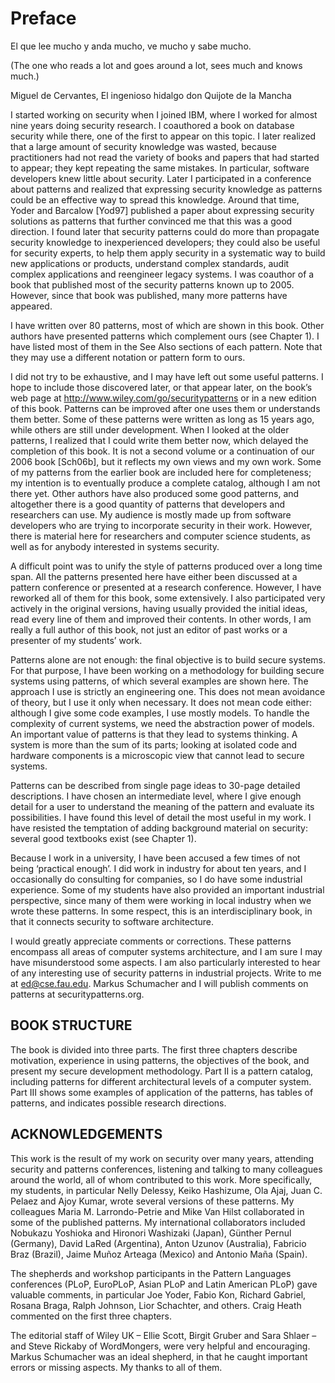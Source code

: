 # Preface

El que lee mucho y anda mucho, ve mucho y sabe mucho.

(The one who reads a lot and goes around a lot, sees much and knows much.)

Miguel de Cervantes, El ingenioso hidalgo don Quijote de la Mancha

I started working on security when I joined IBM, where I worked for almost nine years doing security research. I coauthored a book on database security while there, one of the first to appear on this topic. I later realized that a large amount of security knowledge was wasted, because practitioners had not read the variety of books and papers that had started to appear; they kept repeating the same mistakes. In particular, software developers knew little about security. Later I participated in a conference about patterns and realized that expressing security knowledge as patterns could be an effective way to spread this knowledge. Around that time, Yoder and Barcalow [Yod97] published a paper about expressing security solutions as patterns that further convinced me that this was a good direction. I found later that security patterns could do more than propagate security knowledge to inexperienced developers; they could also be useful for security experts, to help them apply security in a systematic way to build new applications or products, understand complex standards, audit complex applications and reengineer legacy systems. I was coauthor of a book that published most of the security patterns known up to 2005. However, since that book was published, many more patterns have appeared.

I have written over 80 patterns, most of which are shown in this book. Other authors have presented patterns which complement ours (see Chapter 1). I have listed most of them in the See Also sections of each pattern. Note that they may use a different notation or pattern form to ours.

I did not try to be exhaustive, and I may have left out some useful patterns. I hope to include those discovered later, or that appear later, on the book’s web page at http://www.wiley.com/go/securitypatterns or in a new edition of this book. Patterns can be improved after one uses them or understands them better. Some of these patterns were written as long as 15 years ago, while others are still under development. When I looked at the older patterns, I realized that I could write them better now, which delayed the completion of this book. It is not a second volume or a continuation of our 2006 book [Sch06b], but it reflects my own views and my own work. Some of my patterns from the earlier book are included here for completeness; my intention is to eventually produce a complete catalog, although I am not there yet. Other authors have also produced some good patterns, and altogether there is a good quantity of patterns that developers and researchers can use. My audience is mostly made up from software developers who are trying to incorporate security in their work. However, there is material here for researchers and computer science students, as well as for anybody interested in systems security.

A difficult point was to unify the style of patterns produced over a long time span. All the patterns presented here have either been discussed at a pattern conference or presented at a research conference. However, I have reworked all of them for this book, some extensively. I also participated very actively in the original versions, having usually provided the initial ideas, read every line of them and improved their contents. In other words, I am really a full author of this book, not just an editor of past works or a presenter of my students’ work.

Patterns alone are not enough: the final objective is to build secure systems. For that purpose, I have been working on a methodology for building secure systems using patterns, of which several examples are shown here. The approach I use is strictly an engineering one. This does not mean avoidance of theory, but I use it only when necessary. It does not mean code either: although I give some code examples, I use mostly models. To handle the complexity of current systems, we need the abstraction power of models. An important value of patterns is that they lead to systems thinking. A system is more than the sum of its parts; looking at isolated code and hardware components is a microscopic view that cannot lead to secure systems.

Patterns can be described from single page ideas to 30-page detailed descriptions. I have chosen an intermediate level, where I give enough detail for a user to understand the meaning of the pattern and evaluate its possibilities. I have found this level of detail the most useful in my work. I have resisted the temptation of adding background material on security: several good textbooks exist (see Chapter 1).

Because I work in a university, I have been accused a few times of not being ‘practical enough’. I did work in industry for about ten years, and I occasionally do consulting for companies, so I do have some industrial experience. Some of my students have also provided an important industrial perspective, since many of them were working in local industry when we wrote these patterns. In some respect, this is an interdisciplinary book, in that it connects security to software architecture.

I would greatly appreciate comments or corrections. These patterns encompass all areas of computer systems architecture, and I am sure I may have misunderstood some aspects. I am also particularly interested to hear of any interesting use of security patterns in industrial projects. Write to me at ed@cse.fau.edu. Markus Schumacher and I will publish comments on patterns at securitypatterns.org.

## BOOK STRUCTURE

The book is divided into three parts. The first three chapters describe motivation, experience in using patterns, the objectives of the book, and present my secure development methodology. Part II is a pattern catalog, including patterns for different architectural levels of a computer system. Part III shows some examples of application of the patterns, has tables of patterns, and indicates possible research directions.

## ACKNOWLEDGEMENTS

This work is the result of my work on security over many years, attending security and patterns conferences, listening and talking to many colleagues around the world, all of whom contributed to this work. More specifically, my students, in particular Nelly Delessy, Keiko Hashizume, Ola Ajaj, Juan C. Pelaez and Ajoy Kumar, wrote several versions of these patterns. My colleagues Maria M. Larrondo-Petrie and Mike Van Hilst collaborated in some of the published patterns. My international collaborators included Nobukazu Yoshioka and Hironori Washizaki (Japan), Günther Pernul (Germany), David LaRed (Argentina), Anton Uzunov (Australia), Fabricio Braz (Brazil), Jaime Muñoz Arteaga (Mexico) and Antonio Maña (Spain).

The shepherds and workshop participants in the Pattern Languages conferences (PLoP, EuroPLoP, Asian PLoP and Latin American PLoP) gave valuable comments, in particular Joe Yoder, Fabio Kon, Richard Gabriel, Rosana Braga, Ralph Johnson, Lior Schachter, and others. Craig Heath commented on the first three chapters.

The editorial staff of Wiley UK – Ellie Scott, Birgit Gruber and Sara Shlaer – and Steve Rickaby of WordMongers, were very helpful and encouraging. Markus Schumacher was an ideal shepherd, in that he caught important errors or missing aspects. My thanks to all of them.
